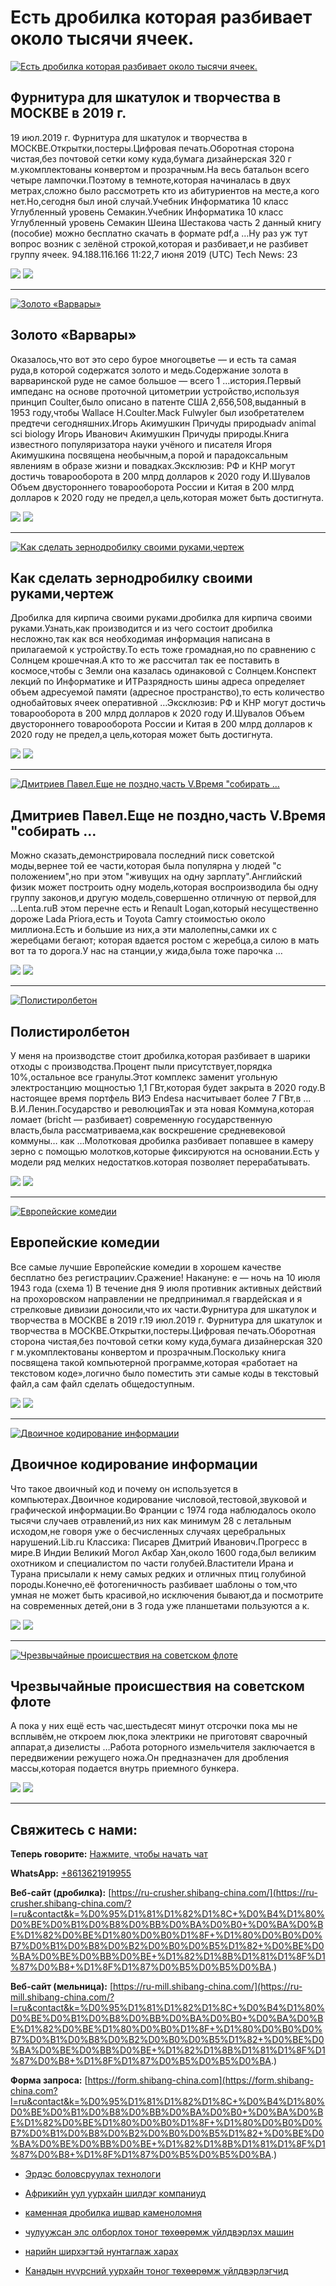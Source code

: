 # Есть дробилка которая разбивает около тысячи ячеек.

<a href="https://swt.shibang-china.com/?l=ru&img&k=%D0%95%D1%81%D1%82%D1%8C+%D0%B4%D1%80%D0%BE%D0%B1%D0%B8%D0%BB%D0%BA%D0%B0+%D0%BA%D0%BE%D1%82%D0%BE%D1%80%D0%B0%D1%8F+%D1%80%D0%B0%D0%B7%D0%B1%D0%B8%D0%B2%D0%B0%D0%B5%D1%82+%D0%BE%D0%BA%D0%BE%D0%BB%D0%BE+%D1%82%D1%8B%D1%81%D1%8F%D1%87%D0%B8+%D1%8F%D1%87%D0%B5%D0%B5%D0%BA." target="_blank">![Есть дробилка которая разбивает около тысячи ячеек.](http://static.shibang-china.com/all-800x300/1239.jpg)</a>

## Фурнитура для шкатулок и творчества в МОСКВЕ в 2019 г.
19 июл.2019 г. Фурнитура для шкатулок и творчества в МОСКВЕ.Открытки,постеры.Цифровая печать.Оборотная сторона чистая,без почтовой сетки кому куда,бумага дизайнерская 320 г м.укомплектованы конвертом и прозрачным.На весь батальон всего четыре лампочки.Поэтому в темноте,которая начиналась в двух метрах,сложно было рассмотреть кто из абитуриентов на месте,а кого нет.Но,сегодня был иной случай.Учебник Информатика 10 класс Углубленный уровень Семакин.Учебник Информатика 10 класс Углубленный уровень Семакин Шеина Шестакова часть 2 данный книгу (пособие) можно бесплатно скачать в формате pdf,а …Ну раз уж тут вопрос возник с зелёной строкой,которая и разбивает,и не разбивет группу ячеек. 94.188.116.166 11:22,7 июня 2019 (UTC) Tech News: 23


<a href="https://whatsapp.shibangsoft.com/WhatsApp.php" target="_blank" title="WhatsApp">![](http://static.shibang-china.com/icon/whatsapp.png)</a> <a href="https://swt.shibang-china.com/?l=ru&icon&k=%D0%95%D1%81%D1%82%D1%8C+%D0%B4%D1%80%D0%BE%D0%B1%D0%B8%D0%BB%D0%BA%D0%B0+%D0%BA%D0%BE%D1%82%D0%BE%D1%80%D0%B0%D1%8F+%D1%80%D0%B0%D0%B7%D0%B1%D0%B8%D0%B2%D0%B0%D0%B5%D1%82+%D0%BE%D0%BA%D0%BE%D0%BB%D0%BE+%D1%82%D1%8B%D1%81%D1%8F%D1%87%D0%B8+%D1%8F%D1%87%D0%B5%D0%B5%D0%BA." target="_blank">![](http://static.shibang-china.com/icon/chat-ru.png)</a>

---

<a href="https://swt.shibang-china.com/?l=ru&img&k=%D0%95%D1%81%D1%82%D1%8C+%D0%B4%D1%80%D0%BE%D0%B1%D0%B8%D0%BB%D0%BA%D0%B0+%D0%BA%D0%BE%D1%82%D0%BE%D1%80%D0%B0%D1%8F+%D1%80%D0%B0%D0%B7%D0%B1%D0%B8%D0%B2%D0%B0%D0%B5%D1%82+%D0%BE%D0%BA%D0%BE%D0%BB%D0%BE+%D1%82%D1%8B%D1%81%D1%8F%D1%87%D0%B8+%D1%8F%D1%87%D0%B5%D0%B5%D0%BA." target="_blank">![Золото &#171;Варвары&#187;](http://static.shibang-china.com/all-800x300/1479.jpg)</a>

## Золото &#171;Варвары&#187;
Оказалось,что вот это серо бурое многоцветье — и есть та самая руда,в которой содержатся золото и медь.Содержание золота в варваринской руде не самое большое — всего 1 …история.Первый импеданс на основе проточной цитометрии устройство,используя принцип Coulter,было описано в патенте США 2,656,508,выданный в 1953 году,чтобы Wallace H.Coulter.Mack Fulwyler был изобретателем предтечи сегодняшних.Игорь Акимушкин Причуды природыadv animal sci biology Игорь Иванович Акимушкин Причуды природы.Книга известного популяризатора науки учёного и писателя Игоря Акимушкина посвящена необычным,а порой и парадоксальным явлениям в образе жизни и повадках.Эксклюзив: РФ и КНР могут достичь товарооборота в 200 млрд долларов к 2020 году И.Шувалов Объем двустороннего товарооборота России и Китая в 200 млрд долларов к 2020 году не предел,а цель,которая может быть достигнута.


<a href="https://whatsapp.shibangsoft.com/WhatsApp.php" target="_blank" title="WhatsApp">![](http://static.shibang-china.com/icon/whatsapp.png)</a> <a href="https://swt.shibang-china.com/?l=ru&icon&k=%D0%95%D1%81%D1%82%D1%8C+%D0%B4%D1%80%D0%BE%D0%B1%D0%B8%D0%BB%D0%BA%D0%B0+%D0%BA%D0%BE%D1%82%D0%BE%D1%80%D0%B0%D1%8F+%D1%80%D0%B0%D0%B7%D0%B1%D0%B8%D0%B2%D0%B0%D0%B5%D1%82+%D0%BE%D0%BA%D0%BE%D0%BB%D0%BE+%D1%82%D1%8B%D1%81%D1%8F%D1%87%D0%B8+%D1%8F%D1%87%D0%B5%D0%B5%D0%BA." target="_blank">![](http://static.shibang-china.com/icon/chat-ru.png)</a>

---

<a href="https://swt.shibang-china.com/?l=ru&img&k=%D0%95%D1%81%D1%82%D1%8C+%D0%B4%D1%80%D0%BE%D0%B1%D0%B8%D0%BB%D0%BA%D0%B0+%D0%BA%D0%BE%D1%82%D0%BE%D1%80%D0%B0%D1%8F+%D1%80%D0%B0%D0%B7%D0%B1%D0%B8%D0%B2%D0%B0%D0%B5%D1%82+%D0%BE%D0%BA%D0%BE%D0%BB%D0%BE+%D1%82%D1%8B%D1%81%D1%8F%D1%87%D0%B8+%D1%8F%D1%87%D0%B5%D0%B5%D0%BA." target="_blank">![Как сделать зернодробилку своими руками,чертеж](http://static.shibang-china.com/all-800x300/186.jpg)</a>

## Как сделать зернодробилку своими руками,чертеж
Дробилка для кирпича своими руками.дробилка для кирпича своими руками.Узнать,как производится и из чего состоит дробилка несложно,так как вся необходимая информация написана в прилагаемой к устройству.То есть тоже громадная,но по сравнению с Солнцем крошечная.А кто то же рассчитал так ее поставить в космосе,чтобы с Земли она казалась одинаковой с Солнцем.Конспект лекций по Информатике и ИТРазрядность шины адреса определяет объем адресуемой памяти (адресное пространство),то есть количество однобайтовых ячеек оперативной …Эксклюзив: РФ и КНР могут достичь товарооборота в 200 млрд долларов к 2020 году И.Шувалов Объем двустороннего товарооборота России и Китая в 200 млрд долларов к 2020 году не предел,а цель,которая может быть достигнута.


<a href="https://whatsapp.shibangsoft.com/WhatsApp.php" target="_blank" title="WhatsApp">![](http://static.shibang-china.com/icon/whatsapp.png)</a> <a href="https://swt.shibang-china.com/?l=ru&icon&k=%D0%95%D1%81%D1%82%D1%8C+%D0%B4%D1%80%D0%BE%D0%B1%D0%B8%D0%BB%D0%BA%D0%B0+%D0%BA%D0%BE%D1%82%D0%BE%D1%80%D0%B0%D1%8F+%D1%80%D0%B0%D0%B7%D0%B1%D0%B8%D0%B2%D0%B0%D0%B5%D1%82+%D0%BE%D0%BA%D0%BE%D0%BB%D0%BE+%D1%82%D1%8B%D1%81%D1%8F%D1%87%D0%B8+%D1%8F%D1%87%D0%B5%D0%B5%D0%BA." target="_blank">![](http://static.shibang-china.com/icon/chat-ru.png)</a>

---

<a href="https://swt.shibang-china.com/?l=ru&img&k=%D0%95%D1%81%D1%82%D1%8C+%D0%B4%D1%80%D0%BE%D0%B1%D0%B8%D0%BB%D0%BA%D0%B0+%D0%BA%D0%BE%D1%82%D0%BE%D1%80%D0%B0%D1%8F+%D1%80%D0%B0%D0%B7%D0%B1%D0%B8%D0%B2%D0%B0%D0%B5%D1%82+%D0%BE%D0%BA%D0%BE%D0%BB%D0%BE+%D1%82%D1%8B%D1%81%D1%8F%D1%87%D0%B8+%D1%8F%D1%87%D0%B5%D0%B5%D0%BA." target="_blank">![Дмитриев Павел.Еще не поздно,часть V.Время &quot;собирать …](http://static.shibang-china.com/all-800x300/466.jpg)</a>

## Дмитриев Павел.Еще не поздно,часть V.Время &quot;собирать …
Можно сказать,демонстрировала последний писк советской моды,вернее той ее части,которая была популярна у людей &quot;с положением&quot;,но при этом &quot;живущих на одну зарплату&quot;.Английский физик может построить одну модель,которая воспроизводила бы одну группу законов,и другую модель,совершенно отличную от первой,для …Lenta.ruВ этом перечне есть и Renault Logan,который несущественно дороже Lada Priora,есть и Toyota Camry стоимостью около миллиона.Есть и большие из них,а эти малолепны,самки их с жеребцами бегают; которая вдается ростом с жеребца,а силою в мать вот та то дорога.У нас на станции,у жида,была тоже парочка …


<a href="https://whatsapp.shibangsoft.com/WhatsApp.php" target="_blank" title="WhatsApp">![](http://static.shibang-china.com/icon/whatsapp.png)</a> <a href="https://swt.shibang-china.com/?l=ru&icon&k=%D0%95%D1%81%D1%82%D1%8C+%D0%B4%D1%80%D0%BE%D0%B1%D0%B8%D0%BB%D0%BA%D0%B0+%D0%BA%D0%BE%D1%82%D0%BE%D1%80%D0%B0%D1%8F+%D1%80%D0%B0%D0%B7%D0%B1%D0%B8%D0%B2%D0%B0%D0%B5%D1%82+%D0%BE%D0%BA%D0%BE%D0%BB%D0%BE+%D1%82%D1%8B%D1%81%D1%8F%D1%87%D0%B8+%D1%8F%D1%87%D0%B5%D0%B5%D0%BA." target="_blank">![](http://static.shibang-china.com/icon/chat-ru.png)</a>

---

<a href="https://swt.shibang-china.com/?l=ru&img&k=%D0%95%D1%81%D1%82%D1%8C+%D0%B4%D1%80%D0%BE%D0%B1%D0%B8%D0%BB%D0%BA%D0%B0+%D0%BA%D0%BE%D1%82%D0%BE%D1%80%D0%B0%D1%8F+%D1%80%D0%B0%D0%B7%D0%B1%D0%B8%D0%B2%D0%B0%D0%B5%D1%82+%D0%BE%D0%BA%D0%BE%D0%BB%D0%BE+%D1%82%D1%8B%D1%81%D1%8F%D1%87%D0%B8+%D1%8F%D1%87%D0%B5%D0%B5%D0%BA." target="_blank">![Полистиролбетон](http://static.shibang-china.com/all-800x300/1315.jpg)</a>

## Полистиролбетон
У меня на производстве стоит дробилка,которая разбивает в шарики отходы с производства.Процент пыли присутствует,порядка 10%,остальное все гранулы.Этот комплекс заменит угольную электростанцию мощностью 1,1 ГВт,которая будет закрыта в 2020 году.В настоящее время портфель ВИЭ Endesa насчитывает более 7 ГВт,в …В.И.Ленин.Государство и революцияТак и эта новая Коммуна,которая ломает (bricht — разбивает) современную государственную власть,была рассматриваема,как воскрешение средневековой коммуны… как …Молотковая дробилка разбивает попавшее в камеру зерно с помощью молотков,которые фиксируются на основании.Есть у модели ряд мелких недостатков.которая позволяет перерабатывать.


<a href="https://whatsapp.shibangsoft.com/WhatsApp.php" target="_blank" title="WhatsApp">![](http://static.shibang-china.com/icon/whatsapp.png)</a> <a href="https://swt.shibang-china.com/?l=ru&icon&k=%D0%95%D1%81%D1%82%D1%8C+%D0%B4%D1%80%D0%BE%D0%B1%D0%B8%D0%BB%D0%BA%D0%B0+%D0%BA%D0%BE%D1%82%D0%BE%D1%80%D0%B0%D1%8F+%D1%80%D0%B0%D0%B7%D0%B1%D0%B8%D0%B2%D0%B0%D0%B5%D1%82+%D0%BE%D0%BA%D0%BE%D0%BB%D0%BE+%D1%82%D1%8B%D1%81%D1%8F%D1%87%D0%B8+%D1%8F%D1%87%D0%B5%D0%B5%D0%BA." target="_blank">![](http://static.shibang-china.com/icon/chat-ru.png)</a>

---

<a href="https://swt.shibang-china.com/?l=ru&img&k=%D0%95%D1%81%D1%82%D1%8C+%D0%B4%D1%80%D0%BE%D0%B1%D0%B8%D0%BB%D0%BA%D0%B0+%D0%BA%D0%BE%D1%82%D0%BE%D1%80%D0%B0%D1%8F+%D1%80%D0%B0%D0%B7%D0%B1%D0%B8%D0%B2%D0%B0%D0%B5%D1%82+%D0%BE%D0%BA%D0%BE%D0%BB%D0%BE+%D1%82%D1%8B%D1%81%D1%8F%D1%87%D0%B8+%D1%8F%D1%87%D0%B5%D0%B5%D0%BA." target="_blank">![Европейские комедии](http://static.shibang-china.com/all-800x300/1391.jpg)</a>

## Европейские комедии
Все самые лучшие Европейские комедии в хорошем качестве бесплатно без регистрацииv.Сражение! Накануне: е — ночь на 10 июля 1943 года (схема 1) В течение дня 9 июля противник активных действий на прохоровском направлении не предпринимал.я гвардейская и я стрелковые дивизии доносили,что их части.Фурнитура для шкатулок и творчества в МОСКВЕ в 2019 г.19 июл.2019 г. Фурнитура для шкатулок и творчества в МОСКВЕ.Открытки,постеры.Цифровая печать.Оборотная сторона чистая,без почтовой сетки кому куда,бумага дизайнерская 320 г м.укомплектованы конвертом и прозрачным.Поскольку книга посвящена такой компьютерной программе,которая &#171;работает на текстовом коде&#187;,логично было поместить эти самые коды в текстовый файл,а сам файл сделать общедоступным.


<a href="https://whatsapp.shibangsoft.com/WhatsApp.php" target="_blank" title="WhatsApp">![](http://static.shibang-china.com/icon/whatsapp.png)</a> <a href="https://swt.shibang-china.com/?l=ru&icon&k=%D0%95%D1%81%D1%82%D1%8C+%D0%B4%D1%80%D0%BE%D0%B1%D0%B8%D0%BB%D0%BA%D0%B0+%D0%BA%D0%BE%D1%82%D0%BE%D1%80%D0%B0%D1%8F+%D1%80%D0%B0%D0%B7%D0%B1%D0%B8%D0%B2%D0%B0%D0%B5%D1%82+%D0%BE%D0%BA%D0%BE%D0%BB%D0%BE+%D1%82%D1%8B%D1%81%D1%8F%D1%87%D0%B8+%D1%8F%D1%87%D0%B5%D0%B5%D0%BA." target="_blank">![](http://static.shibang-china.com/icon/chat-ru.png)</a>

---

<a href="https://swt.shibang-china.com/?l=ru&img&k=%D0%95%D1%81%D1%82%D1%8C+%D0%B4%D1%80%D0%BE%D0%B1%D0%B8%D0%BB%D0%BA%D0%B0+%D0%BA%D0%BE%D1%82%D0%BE%D1%80%D0%B0%D1%8F+%D1%80%D0%B0%D0%B7%D0%B1%D0%B8%D0%B2%D0%B0%D0%B5%D1%82+%D0%BE%D0%BA%D0%BE%D0%BB%D0%BE+%D1%82%D1%8B%D1%81%D1%8F%D1%87%D0%B8+%D1%8F%D1%87%D0%B5%D0%B5%D0%BA." target="_blank">![Двоичное кодирование информации](http://static.shibang-china.com/all-800x300/1251.jpg)</a>

## Двоичное кодирование информации
Что такое двоичный код и почему он используется в компьютерах.Двоичное кодирование числовой,тестовой,звуковой и графической информации.Во Франции с 1974 года наблюдалось около тысячи случаев отравлений,из них как минимум 28 с летальным исходом,не говоря уже о бесчисленных случаях церебральных нарушений.Lib.ru Классика: Писарев Дмитрий Иванович.Прогресс в мире.В Индии Великий Могол Акбар Хан,около 1600 года,был великим охотником и специалистом по части голубей.Властители Ирана и Турана присылали к нему самых редких и отличных птиц голубиной породы.Конечно,её фотогеничность разбивает шаблоны о том,что умная не может быть красивой,но исключения бывают,да и посмотрите на современных детей,они в 3 года уже планшетами пользуются а к.


<a href="https://whatsapp.shibangsoft.com/WhatsApp.php" target="_blank" title="WhatsApp">![](http://static.shibang-china.com/icon/whatsapp.png)</a> <a href="https://swt.shibang-china.com/?l=ru&icon&k=%D0%95%D1%81%D1%82%D1%8C+%D0%B4%D1%80%D0%BE%D0%B1%D0%B8%D0%BB%D0%BA%D0%B0+%D0%BA%D0%BE%D1%82%D0%BE%D1%80%D0%B0%D1%8F+%D1%80%D0%B0%D0%B7%D0%B1%D0%B8%D0%B2%D0%B0%D0%B5%D1%82+%D0%BE%D0%BA%D0%BE%D0%BB%D0%BE+%D1%82%D1%8B%D1%81%D1%8F%D1%87%D0%B8+%D1%8F%D1%87%D0%B5%D0%B5%D0%BA." target="_blank">![](http://static.shibang-china.com/icon/chat-ru.png)</a>

---

<a href="https://swt.shibang-china.com/?l=ru&img&k=%D0%95%D1%81%D1%82%D1%8C+%D0%B4%D1%80%D0%BE%D0%B1%D0%B8%D0%BB%D0%BA%D0%B0+%D0%BA%D0%BE%D1%82%D0%BE%D1%80%D0%B0%D1%8F+%D1%80%D0%B0%D0%B7%D0%B1%D0%B8%D0%B2%D0%B0%D0%B5%D1%82+%D0%BE%D0%BA%D0%BE%D0%BB%D0%BE+%D1%82%D1%8B%D1%81%D1%8F%D1%87%D0%B8+%D1%8F%D1%87%D0%B5%D0%B5%D0%BA." target="_blank">![Чрезвычайные происшествия на советском флоте](http://static.shibang-china.com/all-800x300/1062.jpg)</a>

## Чрезвычайные происшествия на советском флоте
А пока у них ещё есть час,шестьдесят минут отсрочки пока мы не всплывём,не откроем люк,пока электрики не приготовят сварочный аппарат,а дизелисты …Работа роторного измельчителя заключается в передвижении режущего ножа.Он предназначен для дробления массы,которая подается внутрь приемного бункера.

<a href="https://whatsapp.shibangsoft.com/WhatsApp.php" target="_blank" title="WhatsApp">![](http://static.shibang-china.com/icon/whatsapp.png)</a> <a href="https://swt.shibang-china.com/?l=ru&icon&k=%D0%95%D1%81%D1%82%D1%8C+%D0%B4%D1%80%D0%BE%D0%B1%D0%B8%D0%BB%D0%BA%D0%B0+%D0%BA%D0%BE%D1%82%D0%BE%D1%80%D0%B0%D1%8F+%D1%80%D0%B0%D0%B7%D0%B1%D0%B8%D0%B2%D0%B0%D0%B5%D1%82+%D0%BE%D0%BA%D0%BE%D0%BB%D0%BE+%D1%82%D1%8B%D1%81%D1%8F%D1%87%D0%B8+%D1%8F%D1%87%D0%B5%D0%B5%D0%BA." target="_blank">![](http://static.shibang-china.com/icon/chat-ru.png)</a>

---
## Свяжитесь с нами:

**Теперь говорите:** [Нажмите, чтобы начать чат](https://swt.shibang-china.com?l=ru&contact&k=%D0%95%D1%81%D1%82%D1%8C+%D0%B4%D1%80%D0%BE%D0%B1%D0%B8%D0%BB%D0%BA%D0%B0+%D0%BA%D0%BE%D1%82%D0%BE%D1%80%D0%B0%D1%8F+%D1%80%D0%B0%D0%B7%D0%B1%D0%B8%D0%B2%D0%B0%D0%B5%D1%82+%D0%BE%D0%BA%D0%BE%D0%BB%D0%BE+%D1%82%D1%8B%D1%81%D1%8F%D1%87%D0%B8+%D1%8F%D1%87%D0%B5%D0%B5%D0%BA.)

**WhatsApp:**  [+8613621919955](https://whatsapp.shibangsoft.com/WhatsApp.php)

**Веб-сайт (дробилка):** [https://ru-crusher.shibang-china.com/](https://ru-crusher.shibang-china.com/?l=ru&contact&k=%D0%95%D1%81%D1%82%D1%8C+%D0%B4%D1%80%D0%BE%D0%B1%D0%B8%D0%BB%D0%BA%D0%B0+%D0%BA%D0%BE%D1%82%D0%BE%D1%80%D0%B0%D1%8F+%D1%80%D0%B0%D0%B7%D0%B1%D0%B8%D0%B2%D0%B0%D0%B5%D1%82+%D0%BE%D0%BA%D0%BE%D0%BB%D0%BE+%D1%82%D1%8B%D1%81%D1%8F%D1%87%D0%B8+%D1%8F%D1%87%D0%B5%D0%B5%D0%BA.)

**Веб-сайт (мельница):** [https://ru-mill.shibang-china.com/](https://ru-mill.shibang-china.com/?l=ru&contact&k=%D0%95%D1%81%D1%82%D1%8C+%D0%B4%D1%80%D0%BE%D0%B1%D0%B8%D0%BB%D0%BA%D0%B0+%D0%BA%D0%BE%D1%82%D0%BE%D1%80%D0%B0%D1%8F+%D1%80%D0%B0%D0%B7%D0%B1%D0%B8%D0%B2%D0%B0%D0%B5%D1%82+%D0%BE%D0%BA%D0%BE%D0%BB%D0%BE+%D1%82%D1%8B%D1%81%D1%8F%D1%87%D0%B8+%D1%8F%D1%87%D0%B5%D0%B5%D0%BA.)

**Форма запроса:** [https://form.shibang-china.com](https://form.shibang-china.com?l=ru&contact&k=%D0%95%D1%81%D1%82%D1%8C+%D0%B4%D1%80%D0%BE%D0%B1%D0%B8%D0%BB%D0%BA%D0%B0+%D0%BA%D0%BE%D1%82%D0%BE%D1%80%D0%B0%D1%8F+%D1%80%D0%B0%D0%B7%D0%B1%D0%B8%D0%B2%D0%B0%D0%B5%D1%82+%D0%BE%D0%BA%D0%BE%D0%BB%D0%BE+%D1%82%D1%8B%D1%81%D1%8F%D1%87%D0%B8+%D1%8F%D1%87%D0%B5%D0%B5%D0%BA.)

* [Эрдэс боловсруулах технологи](../127/%D0%AD%D1%80%D0%B4%D1%8D%D1%81%20%D0%B1%D0%BE%D0%BB%D0%BE%D0%B2%D1%81%D1%80%D1%83%D1%83%D0%BB%D0%B0%D1%85%20%D1%82%D0%B5%D1%85%D0%BD%D0%BE%D0%BB%D0%BE%D0%B3%D0%B8.md)

* [Африкийн уул уурхайн шилдэг компаниуд](../127/%D0%90%D1%84%D1%80%D0%B8%D0%BA%D0%B8%D0%B9%D0%BD%20%D1%83%D1%83%D0%BB%20%D1%83%D1%83%D1%80%D1%85%D0%B0%D0%B9%D0%BD%20%D1%88%D0%B8%D0%BB%D0%B4%D1%8D%D0%B3%20%D0%BA%D0%BE%D0%BC%D0%BF%D0%B0%D0%BD%D0%B8%D1%83%D0%B4.md)

* [каменная дробилка ишвар каменоломня](../130/%D0%BA%D0%B0%D0%BC%D0%B5%D0%BD%D0%BD%D0%B0%D1%8F%20%D0%B4%D1%80%D0%BE%D0%B1%D0%B8%D0%BB%D0%BA%D0%B0%20%D0%B8%D1%88%D0%B2%D0%B0%D1%80%20%D0%BA%D0%B0%D0%BC%D0%B5%D0%BD%D0%BE%D0%BB%D0%BE%D0%BC%D0%BD%D1%8F.md)

* [чулуужсан элс олборлох тоног төхөөрөмж үйлдвэрлэх машин](../130/%D1%87%D1%83%D0%BB%D1%83%D1%83%D0%B6%D1%81%D0%B0%D0%BD%20%D1%8D%D0%BB%D1%81%20%D0%BE%D0%BB%D0%B1%D0%BE%D1%80%D0%BB%D0%BE%D1%85%20%D1%82%D0%BE%D0%BD%D0%BE%D0%B3%20%D1%82%D3%A9%D1%85%D3%A9%D3%A9%D1%80%D3%A9%D0%BC%D0%B6%20%D2%AF%D0%B9%D0%BB%D0%B4%D0%B2%D1%8D%D1%80%D0%BB%D1%8D%D1%85%20%D0%BC%D0%B0%D1%88%D0%B8%D0%BD.md)

* [нарийн ширхэгтэй нунтаглаж харах](../130/%D0%BD%D0%B0%D1%80%D0%B8%D0%B9%D0%BD%20%D1%88%D0%B8%D1%80%D1%85%D1%8D%D0%B3%D1%82%D1%8D%D0%B9%20%D0%BD%D1%83%D0%BD%D1%82%D0%B0%D0%B3%D0%BB%D0%B0%D0%B6%20%D1%85%D0%B0%D1%80%D0%B0%D1%85.md)

* [Канадын нүүрсний уурхайн тоног төхөөрөмж үйлдвэрлэгчид](../126/%D0%9A%D0%B0%D0%BD%D0%B0%D0%B4%D1%8B%D0%BD%20%D0%BD%D2%AF%D2%AF%D1%80%D1%81%D0%BD%D0%B8%D0%B9%20%D1%83%D1%83%D1%80%D1%85%D0%B0%D0%B9%D0%BD%20%D1%82%D0%BE%D0%BD%D0%BE%D0%B3%20%D1%82%D3%A9%D1%85%D3%A9%D3%A9%D1%80%D3%A9%D0%BC%D0%B6%20%D2%AF%D0%B9%D0%BB%D0%B4%D0%B2%D1%8D%D1%80%D0%BB%D1%8D%D0%B3%D1%87%D0%B8%D0%B4.md)
